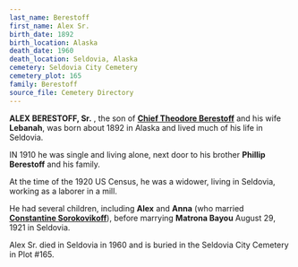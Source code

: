 ```yaml
---
last_name: Berestoff
first_name: Alex Sr.
birth_date: 1892
birth_location: Alaska
death_date: 1960
death_location: Seldovia, Alaska
cemetery: Seldovia City Cemetery
cemetery_plot: 165
family: Berestoff
source_file: Cemetery Directory
---
```

**ALEX BERESTOFF, Sr.** , the son of [**Chief Theodore Berestoff**](../_families/Berestov_Berestoff_Family.md) and his wife **Lebanah**, was born about 1892 in Alaska and lived much of his life in Seldovia. 

IN 1910 he was single and living alone, next door to his brother **Phillip Berestoff** and his family.

At the time of the 1920 US Census, he was a widower, living in Seldovia, working as a laborer in a mill.

He had several children, including **Alex** and **Anna** (who married [**Constantine Sorokovikoff**](./Sorokovikoff_Konstantine.md)), before marrying  **Matrona Bayou** August 29, 1921 in Seldovia.   

Alex Sr. died in Seldovia in 1960 and is buried in the Seldovia City Cemetery in Plot #165.  
